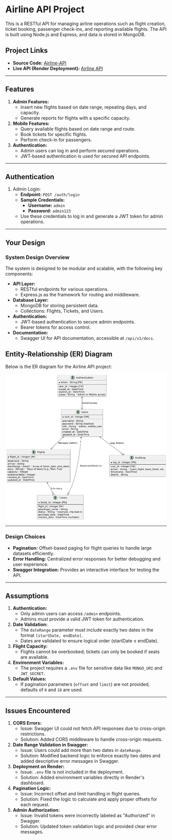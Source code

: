 # Airline API Project

This is a RESTful API for managing airline operations such as flight creation, ticket booking, passenger check-ins, and reporting available flights. The API is built using Node.js and Express, and data is stored in MongoDB.

## **Project Links**
- **Source Code:** [Airline-API](https://github.com/Mertcanvuralll/Airline-API)
- **Live API (Render Deployment):** [Airline API](https://airline-api-tend.onrender.com/api/v1)

---

## **Features**
1. **Admin Features:**
   - Insert new flights based on date range, repeating days, and capacity.
   - Generate reports for flights with a specific capacity.
2. **Mobile Features:**
   - Query available flights based on date range and route.
   - Book tickets for specific flights.
   - Perform check-in for passengers.
3. **Authentication:**
   - Admin users can log in and perform secured operations.
   - JWT-based authentication is used for secured API endpoints.

---

## **Authentication**
1. Admin Login:
   - **Endpoint:** `POST /auth/login`
   - **Sample Credentials:**
     - **Username:** `admin`
     - **Password:** `admin123`
   - Use these credentials to log in and generate a JWT token for admin operations.

---

## **Your Design**
### **System Design Overview**
The system is designed to be modular and scalable, with the following key components:
- **API Layer:**
  - RESTful endpoints for various operations.
  - Express.js as the framework for routing and middleware.
- **Database Layer:**
  - MongoDB for storing persistent data.
  - Collections: Flights, Tickets, and Users.
- **Authentication:**
  - JWT-based authentication to secure admin endpoints.
  - Bearer tokens for access control.
- **Documentation:**
  - Swagger UI for API documentation, accessible at `/api/v1/docs`.

## **Entity-Relationship (ER) Diagram**

Below is the ER diagram for the Airline API project:

![ER Diagram](assets/er_diagram.png)

---

### **Design Choices**
- **Pagination:** Offset-based paging for flight queries to handle large datasets efficiently.
- **Error Handling:** Centralized error responses for better debugging and user experience.
- **Swagger Integration:** Provides an interactive interface for testing the API.

---

## **Assumptions**
1. **Authentication:**
   - Only admin users can access `/admin` endpoints.
   - Admins must provide a valid JWT token for authentication.
2. **Date Validation:**
   - The `dateRange` parameter must include exactly two dates in the format `[startDate, endDate]`.
   - Dates are validated to ensure logical order (startDate ≤ endDate).
3. **Flight Capacity:**
   - Flights cannot be overbooked; tickets can only be booked if seats are available.
4. **Environment Variables:**
   - The project requires a `.env` file for sensitive data like `MONGO_URI` and `JWT_SECRET`.
5. **Default Values:**
   - If pagination parameters (`offset` and `limit`) are not provided, defaults of `0` and `10` are used.

---

## **Issues Encountered**
1. **CORS Errors:**
   - Issue: Swagger UI could not fetch API responses due to cross-origin restrictions.
   - Solution: Added CORS middleware to handle cross-origin requests.
2. **Date Range Validation in Swagger:**
   - Issue: Users could add more than two dates in `dateRange`.
   - Solution: Modified backend logic to enforce exactly two dates and added descriptive error messages in Swagger.
3. **Deployment on Render:**
   - Issue: `.env` file is not included in the deployment.
   - Solution: Added environment variables directly in Render's dashboard.
4. **Pagination Logic:**
   - Issue: Incorrect offset and limit handling in flight queries.
   - Solution: Fixed the logic to calculate and apply proper offsets for each request.
5. **Admin Authorization:**
   - Issue: Invalid tokens were incorrectly labeled as "Authorized" in Swagger.
   - Solution: Updated token validation logic and provided clear error messages.
